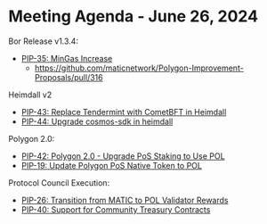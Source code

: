 # Meeting Agenda - June 26, 2024

Bor Release v1.3.4:
* [PIP-35: MinGas Increase](https://github.com/maticnetwork/Polygon-Improvement-Proposals/blob/main/PIPs/PIP-35.md)
  *   https://github.com/maticnetwork/Polygon-Improvement-Proposals/pull/316

Heimdall v2
* [PIP-43: Replace Tendermint with CometBFT in Heimdall](https://github.com/maticnetwork/Polygon-Improvement-Proposals/blob/main/PIPs/PIP-comet.md)
* [PIP-44: Upgrade cosmos-sdk in heimdall](https://github.com/maticnetwork/Polygon-Improvement-Proposals/blob/main/PIPs/PIP-44.md)

Polygon 2.0:
* [PIP-42: Polygon 2.0 - Upgrade PoS Staking to Use POL](https://github.com/maticnetwork/Polygon-Improvement-Proposals/blob/main/PIPs/PIP-42.md)
* [PIP-19: Update Polygon PoS Native Token to POL](https://github.com/maticnetwork/Polygon-Improvement-Proposals/blob/main/PIPs/PIP-19.md)

Protocol Council Execution:
* [PIP-26: Transition from MATIC to POL Validator Rewards](https://github.com/maticnetwork/Polygon-Improvement-Proposals/blob/main/PIPs/PIP-26.md)
* [PIP-40: Support for Community Treasury Contracts](https://github.com/maticnetwork/Polygon-Improvement-Proposals/blob/main/PIPs/PIP-40.md)
